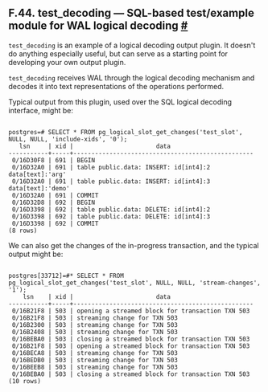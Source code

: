 ## F.44. test\_decoding — SQL-based test/example module for WAL logical decoding [#](#TEST-DECODING)

`test_decoding` is an example of a logical decoding output plugin. It doesn't do anything especially useful, but can serve as a starting point for developing your own output plugin.

`test_decoding` receives WAL through the logical decoding mechanism and decodes it into text representations of the operations performed.

Typical output from this plugin, used over the SQL logical decoding interface, might be:

```

postgres=# SELECT * FROM pg_logical_slot_get_changes('test_slot', NULL, NULL, 'include-xids', '0');
   lsn     | xid |                       data
-----------+-----+--------------------------------------------------
 0/16D30F8 | 691 | BEGIN
 0/16D32A0 | 691 | table public.data: INSERT: id[int4]:2 data[text]:'arg'
 0/16D32A0 | 691 | table public.data: INSERT: id[int4]:3 data[text]:'demo'
 0/16D32A0 | 691 | COMMIT
 0/16D32D8 | 692 | BEGIN
 0/16D3398 | 692 | table public.data: DELETE: id[int4]:2
 0/16D3398 | 692 | table public.data: DELETE: id[int4]:3
 0/16D3398 | 692 | COMMIT
(8 rows)
```

We can also get the changes of the in-progress transaction, and the typical output might be:

```

postgres[33712]=#* SELECT * FROM pg_logical_slot_get_changes('test_slot', NULL, NULL, 'stream-changes', '1');
    lsn    | xid |                       data
-----------+-----+--------------------------------------------------
 0/16B21F8 | 503 | opening a streamed block for transaction TXN 503
 0/16B21F8 | 503 | streaming change for TXN 503
 0/16B2300 | 503 | streaming change for TXN 503
 0/16B2408 | 503 | streaming change for TXN 503
 0/16BEBA0 | 503 | closing a streamed block for transaction TXN 503
 0/16B21F8 | 503 | opening a streamed block for transaction TXN 503
 0/16BECA8 | 503 | streaming change for TXN 503
 0/16BEDB0 | 503 | streaming change for TXN 503
 0/16BEEB8 | 503 | streaming change for TXN 503
 0/16BEBA0 | 503 | closing a streamed block for transaction TXN 503
(10 rows)
```